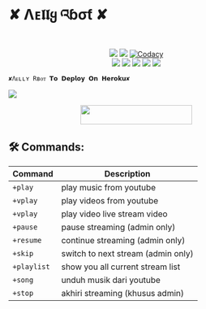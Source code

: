 #         ✘ Λᴇ𝖑𝖑ყ འɓσƭ ✘

</p>
<p align="center">
    <a href="https://www.python.org/" alt="made-with-python"> <img src="https://img.shields.io/badge/Made%20with-Python-black.svg?style=flat-square&logo=python&logoColor=blue&color=Blue" /></a>
    <a href="https://github.com/Zaen-ubot/MusicUserbot/graphs/commit-activity" alt="Maintenance"> <img src="https://img.shields.io/badge/Maintained%3F-yes-Blue.svg?style=flat-square" /></a>
    <a href="https://app.codacy.com/gh/Zaen-ubot/MusicUserbot/dashboard"> <img src="https://img.shields.io/codacy/grade/a723cb464d5a4d25be3152b5d71de82d?color=Blue&logo=codacy&style=flat-square" alt="Codacy" /></a><br>
    <a href="https://github.com/Zaen-ubot/MusicUserbot"> <img src="https://img.shields.io/github/repo-size/Zaen-ubot/MusicUserbot?color=Blue&logo=github&logoColor=Blue&style=flat-square" /></a>
    <a href="https://github.com/Zaen-ubot/MusicUserbot/commits/main"> <img src="https://img.shields.io/github/last-commit/Zaen-ubot/MusicUserbot?color=Blue&logo=github&logoColor=Blue&style=flat-square" /></a>
    <a href="https://github.com/Zaen-ubot/MusicUsetbot/issues"> <img src="https://img.shields.io/github/issues/Zaen-ubot/MusicUserbot?color=Blue&logo=github&logoColor=blue&style=flat-square" /></a>
    <a href="https://github.com/Zaen-ubot/MusicUserbot/network/members"> <img src="https://img.shields.io/github/forks/Zaen-ubot/MusicUserbot?color=Blue&logo=github&logoColor=Blue&style=flat-square" /></a>  
    <a href="https://github.com/Zaen-ubot/MusicUserbot/network/members"> <img src="https://img.shields.io/github/stars/Zaen-ubot/MusicUserbot?color=Blue&logo=github&logoColor=Blue&style=flat-square" /></a>  
</p>








    ✘Λᴇʟʟʏ Rʙᴏᴛ 𝗧𝗼 𝗗𝗲𝗽𝗹𝗼𝘆 𝗢𝗻 𝗛𝗲𝗿𝗼𝗸𝘂✘
<img src="https://telegra.ph/file/fe17a47496d366060703b.jpg">

<p align="center"><a href="https://heroku.com/deploy?template=https://github.com/anunicn47/MusicUserbot"> <img src="https://img.shields.io/badge/Deploy%20To%20Heroku-Green?style=for-the-badge&logo=heroku" width="220" height="38.45"/></a></p>


## 🛠 Commands:
| Command | Description |
| ------ | ------ |
| `+play` | play music from youtube|
| `+vplay` | play videos from youtube |
| `+vplay` | play video live stream video |
| `+pause` | pause streaming (admin only) |
| `+resume` | continue streaming (admin only)|
| `+skip` | switch to next stream (admin only) |
| `+playlist` | show you all current stream list|
| `+song` | unduh musik dari youtube |
| `+stop` |akhiri streaming (khusus admin)  |
